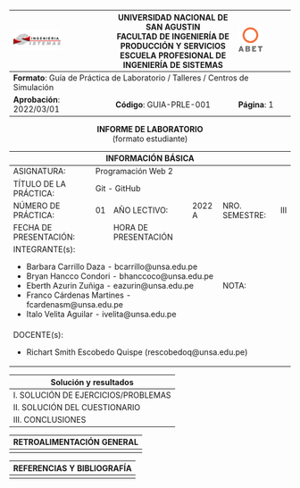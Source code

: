 <div align="center">
<table>
    <theader>
        <tr>
            <td><img src="https://github.com/rescobedoq/pw2/blob/main/epis.png?raw=true" alt="EPIS" style="width:50%; height:auto"/></td>
            <th>
                <span style="font-weight:bold;">UNIVERSIDAD NACIONAL DE SAN AGUSTIN</span><br />
                <span style="font-weight:bold;">FACULTAD DE INGENIERÍA DE PRODUCCIÓN Y SERVICIOS</span><br />
                <span style="font-weight:bold;">ESCUELA PROFESIONAL DE INGENIERÍA DE SISTEMAS</span>
            </th>
            <td><img src="https://github.com/rescobedoq/pw2/blob/main/abet.png?raw=true" alt="ABET" style="width:50%; height:auto"/></td>
        </tr>
    </theader>
    <tbody>
        <tr><td colspan="3"><span style="font-weight:bold;">Formato</span>: Guía de Práctica de Laboratorio / Talleres / Centros de Simulación</td></tr>
        <tr><td><span style="font-weight:bold;">Aprobación</span>:  2022/03/01</td><td><span style="font-weight:bold;">Código</span>: GUIA-PRLE-001</td><td><span style="font-weight:bold;">Página</span>: 1</td></tr>
    </tbody>
</table>
</div>

<div align="center">
<span style="font-weight:bold;">INFORME DE LABORATORIO</span><br />
<span>(formato estudiante)</span>


<table>
<theader>
<tr><th colspan="6">INFORMACIÓN BÁSICA</th></tr>
</theader>
<tbody>
<tr><td>ASIGNATURA:</td><td colspan="5">Programación Web 2</td></tr>
<tr><td>TÍTULO DE LA PRÁCTICA:</td><td colspan="5">Git - GitHub</td></tr>
<tr>
<td>NÚMERO DE PRÁCTICA:</td><td>01</td><td>AÑO LECTIVO:</td><td>2022 A</td><td>NRO. SEMESTRE:</td><td>III</td>
</tr>
<tr>
<td>FECHA DE PRESENTACIÓN:</td><td></td><td>HORA DE PRESENTACIÓN</td><td colspan="3"></td>
</tr>
<tr><td colspan="4">INTEGRANTE(s):
<ul>
<li>Barbara Carrillo Daza - bcarrillo@unsa.edu.pe</li>
<li>Bryan Hancco Condori - bhanccoco@unsa.edu.pe</li>
<li>Eberth Azurin Zuñiga - eazurin@unsa.edu.pe</li>
<li>Franco Cárdenas Martines - fcardenasm@unsa.edu.pe</li>
<li>Italo Velita Aguilar - ivelita@unsa.edu.pe</li>
</ul>
</td>
<td>NOTA:</td><td></td>
</<tr>
<tr><td colspan="6">DOCENTE(s):
<ul>
<li>Richart Smith Escobedo Quispe (rescobedoq@unsa.edu.pe)</li>
</ul>
</td>
</<tr>
</tbody>
</table>

<table>
<theader>
<tr><th>Solución y resultados</th></tr>
</theader>
<tbody>
<tr><td>I. SOLUCIÓN DE EJERCICIOS/PROBLEMAS</td></tr>
<tr><td>II. SOLUCIÓN DEL CUESTIONARIO</td></tr>
<tr><td>III. CONCLUSIONES</td></tr>
</tbody>
</table>


<table>
<theader>
<tr><th>RETROALIMENTACIÓN GENERAL</th></tr>
</theader>
<tbody>
<tr><td></td></tr>
</tbody>
</table>

<table>
<theader>
<tr><th>REFERENCIAS Y BIBLIOGRAFÍA</th></tr>
</theader>
<tbody>
<tr><td></td></tr>
</tbody>
</table>
</div>
